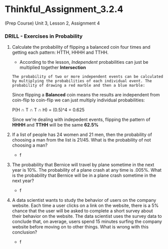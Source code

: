 # Thinkful_Assignment_3.2.4
(Prep Course) Unit 3, Lesson 2, Assignment 4

### DRILL - Exercises in Probability

1. Calculate the probability of flipping a balanced coin four times and getting each pattern: HTTH, HHHH and TTHH.
   -  According to the lesson, *Independent* probabilities can just be multiplied together __Intersection__
   ```
   The probability of two or more independent events can be calculated by multiplying the probabilities of each individual event. The  
   probability of drawing a red marble and then a blue marble:
   ```
   Since flipping a __Balanced__ coin means the results are independent from coin-flip to coin-flip we can just multiply individual probabilities:
   
   P(H __∩__ T __∩__ T __∩__ H) = (0.5)^4 = 0.625
   
   Since we're dealing with indepedent events, flipping the pattern of __HHHH__ and __TTHH__ will be the same __62.5%__
     
2. If a list of people has 24 women and 21 men, then the probability of choosing a man from the list is 21/45. What is the probability of not choosing a man?
     - f
     
3. The probability that Bernice will travel by plane sometime in the next year is 10%. The probability of a plane crash at any time is .005%. What is the probability that Bernice will be in a plane crash sometime in the next year?
     - f
     
4. A data scientist wants to study the behavior of users on the company website. Each time a user clicks on a link on the website, there is a 5% chance that the user will be asked to complete a short survey about their behavior on the website. The data scientist uses the survey data to conclude that, on average, users spend 15 minutes surfing the company website before moving on to other things. What is wrong with this conclusion?
     - f
     
